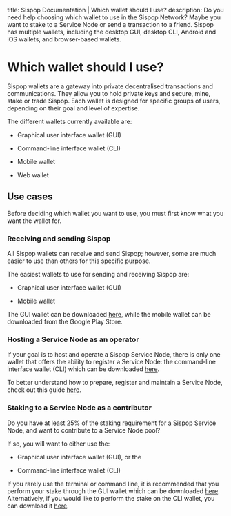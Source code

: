 title: Sispop Documentation | Which wallet should I use?
description: Do you need help choosing which wallet to use in the Sispop Network? Maybe you want to stake to a Service Node or send a transaction to a friend. Sispop has multiple wallets, including the desktop GUI, desktop CLI, Android and iOS wallets, and browser-based wallets.

# Which wallet should I use?

Sispop wallets are a gateway into private decentralised transactions and communications. They allow you to hold private keys and secure, mine, stake or trade Sispop. Each wallet is designed for specific groups of users, depending on their goal and level of expertise.

The different wallets currently available are:

- Graphical user interface wallet (GUI)

- Command-line interface wallet (CLI)

- Mobile wallet

- Web wallet

## Use cases

Before deciding which wallet you want to use, you must first know what you want the wallet for.

### Receiving and sending Sispop

All Sispop wallets can receive and send Sispop; however, some are much easier to use than others for this specific purpose.

The easiest wallets to use for sending and receiving Sispop are:

- Graphical user interface wallet (GUI)  

- Mobile wallet

The GUI wallet can be downloaded [here](https://github.com/sispop-dev/sispop-electron-gui-wallet/releases), while the mobile wallet can be downloaded from the Google Play Store.

### Hosting a Service Node as an operator

If your goal is to host and operate a Sispop Service Node, there is only one wallet that offers the ability to register a Service Node: the command-line interface wallet (CLI) which can be downloaded [here](https://github.com/sispop-dev/sispop/releases).

To better understand how to prepare, register and maintain a Service Node, check out this guide [here](../ServiceNodes/SNFullGuide.md).

### Staking to a Service Node as a contributor

Do you have at least 25% of the staking requirement for a Sispop Service Node, and want to contribute to a Service Node pool?

If so, you will want to either use the:

- Graphical user interface wallet (GUI), or the

- Command-line interface wallet (CLI)

If you rarely use the terminal or command line, it is recommended that you perform your stake through the GUI wallet which can be downloaded [here](https://github.com/sispop-dev/sispop-electron-gui-wallet/releases). Alternatively, if you would like to perform the stake on the CLI wallet, you can download it [here](https://github.com/sispop-dev/sispop/releases).
